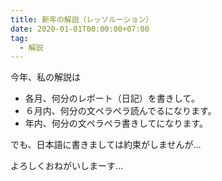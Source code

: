 ```yaml
---
title: 新年の解説（レッソルーション）
date: 2020-01-01T00:00:00+07:00
tag:
  - 解説
---
```


今年、私の解説は

- 各月、何分のレポート（日記）を書きして。
- ６月内、何分の文ペラペラ読んでるになります。
- 年内、何分の文ペラペラ書きしてになります。

でも、日本語に書きましては約束がしませんが…

よろしくおねがいしまーす…
